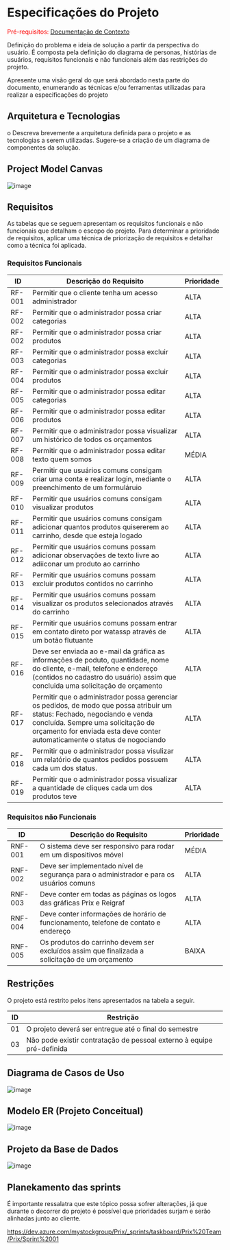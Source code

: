 # Especificações do Projeto

<span style="color:red">Pré-requisitos: <a href="1-Documentação de Contexto.md"> Documentação de Contexto</a></span>

Definição do problema e ideia de solução a partir da perspectiva do usuário. É composta pela definição do  diagrama de personas, histórias de usuários, requisitos funcionais e não funcionais além das restrições do projeto.

Apresente uma visão geral do que será abordado nesta parte do documento, enumerando as técnicas e/ou ferramentas utilizadas para realizar a especificações do projeto

## Arquitetura e Tecnologias

o	Descreva brevemente a arquitetura definida para o projeto e as tecnologias a serem utilizadas. Sugere-se a criação de um diagrama de componentes da solução.

## Project Model Canvas

![image](https://github.com/ICEI-PUC-Minas-PMV-ADS/pmv-ads-2023-2-e5-proj-empext-t2-grupo-3-turma-2/assets/91069587/e6a71b97-cad5-465a-88f2-b5fc79bacb37)


## Requisitos

As tabelas que se seguem apresentam os requisitos funcionais e não funcionais que detalham o escopo do projeto. Para determinar a prioridade de requisitos, aplicar uma técnica de priorização de requisitos e detalhar como a técnica foi aplicada.

### Requisitos Funcionais

|ID    | Descrição do Requisito  | Prioridade |
|------|-----------------------------------------|----|
|RF-001| Permitir que o cliente tenha um acesso administrador | ALTA | 
|RF-002| Permitir que o administrador possa criar categorias   | ALTA |
|RF-002| Permitir que o administrador possa criar produtos   | ALTA |
|RF-003| Permitir que o administrador possa excluir categorias   | ALTA |
|RF-004| Permitir que o administrador possa excluir produtos   | ALTA |
|RF-005| Permitir que o administrador possa editar categorias   | ALTA |
|RF-006| Permitir que o administrador possa editar produtos   | ALTA |
|RF-007| Permitir que o administrador possa visualizar um histórico de todos os orçamentos   | ALTA |
|RF-008| Permitir que o administrador possa editar texto quem somos  | MÉDIA |
|RF-009| Permitir que usuários comuns consigam criar uma conta e realizar login, mediante o preenchimento de um formuláruio  | ALTA |
|RF-010| Permitir que usuários comuns consigam visualizar produtos  | ALTA |
|RF-011| Permitir que usuários comuns consigam adicionar quantos produtos quisererem ao carrinho, desde que esteja logado | ALTA |
|RF-012| Permitir que usuários comuns possam adicionar observações de texto livre ao adiiconar um produto ao carrinho  | ALTA |
|RF-013| Permitir que usuários comuns possam excluir produtos contidos no carrinho  | ALTA |
|RF-014| Permitir que usuários comuns possam visualizar os produtos selecionados através do carrinho  | ALTA |
|RF-015| Permitir que usuários comuns possam entrar em contato direto por watassp através de um botão flutuante  | ALTA |
|RF-016| Deve ser enviada ao e-mail da gráfica as informações de poduto, quantidade, nome do cliente, e-mail, telefone e endereço (contidos no cadastro do usuário) assim que concluida uma solicitação de orçamento  |  ALTA | 
|RF-017| Permitir que o administrador possa gerenciar os pedidos, de modo que possa atribuir um status: Fechado, negociando e venda concluída. Sempre uma solicitação de orçamento for enviada esta deve conter automaticamente o status de nogociando  |  ALTA | 
|RF-018| Permitir que o administrador possa visulizar um relatório de quantos pedidos possuem cada um dos status.  |  ALTA | 
|RF-019| Permitir que o administrador possa visualizar a quantidade de cliques cada um dos produtos teve |  ALTA | 


### Requisitos não Funcionais

|ID     | Descrição do Requisito  |Prioridade |
|-------|-------------------------|----|
|RNF-001| O sistema deve ser responsivo para rodar em um dispositivos móvel | MÉDIA | 
|RNF-002| Deve ser implementado nível de segurança para o administrador e para os usuários comuns |  ALTA |
|RNF-003| Deve conter em todas as páginas os logos das gráficas Prix e Reigraf |  ALTA |
|RNF-004| Deve conter informações de horário de funcionamento, telefone de contato e endereço |  ALTA |
|RNF-005| Os produtos do carrinho devem ser excluídos assim que finalizada a solicitação de um orçamento |  BAIXA |


## Restrições

O projeto está restrito pelos itens apresentados na tabela a seguir.

|ID| Restrição                                             |
|--|-------------------------------------------------------|
|01| O projeto deverá ser entregue até o final do semestre |
|03| Não pode existir contratação de pessoal externo à equipe pré-definida        |

## Diagrama de Casos de Uso

![image](https://github.com/ICEI-PUC-Minas-PMV-ADS/pmv-ads-2023-2-e5-proj-empext-t2-grupo-3-turma-2/assets/91069587/64776091-2e3d-440d-843a-350951a00096)


## Modelo ER (Projeto Conceitual)

![image](https://github.com/ICEI-PUC-Minas-PMV-ADS/pmv-ads-2023-2-e5-proj-empext-t2-grupo-3-turma-2/assets/91069587/54809372-2255-4ff3-be4c-09d2dbebe517)



## Projeto da Base de Dados

![image](https://github.com/ICEI-PUC-Minas-PMV-ADS/pmv-ads-2023-2-e5-proj-empext-t2-grupo-3-turma-2/assets/91069587/21910399-bdf3-4bd3-bd2b-0f907ee2c540)


## Planekamento das sprints

É importante ressalatra que este tópico possa sofrer alterações, já que durante o decorrer do projeto é possível que prioridades surjam e serão alinhadas junto ao cliente.

https://dev.azure.com/mystockgroup/Prix/_sprints/taskboard/Prix%20Team/Prix/Sprint%2001
